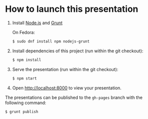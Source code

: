 # How to launch this presentation

1. Install [Node.js](http://nodejs.org/) and [Grunt](http://gruntjs.com/getting-started#installing-the-cli)

   On Fedora:
   ```sh
   $ sudo dnf install npm nodejs-grunt
   ```

2. Install dependencies of this project (run within the git checkout):
   ```sh
   $ npm install
   ```

3. Serve the presentation (run within the git checkout):
   ```sh
   $ npm start
   ```

4. Open <http://localhost:8000> to view your presentation.

The presentations can be published to the `gh-pages` branch with the following command:
```sh
$ grunt publish
```

